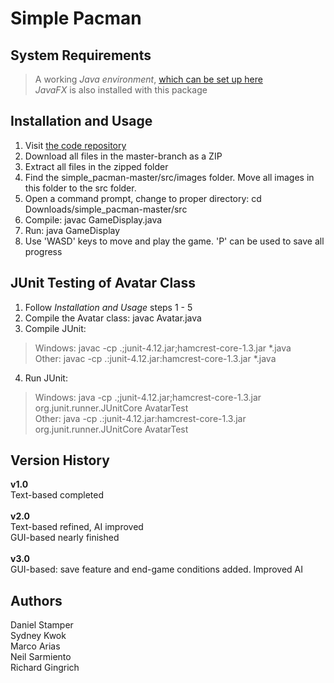 # Simple Pacman

## System Requirements
>A working *Java environment*, [which can be set up here](https://www.oracle.com/technetwork/java/javase/downloads/index.html) <br/>
>*JavaFX* is also installed with this package

## Installation and Usage
1. Visit [the code repository](https://github.com/quickaccount/simple_pacman) <br/>
2. Download all files in the master-branch as a ZIP <br/>
3. Extract all files in the zipped folder <br/>
4. Find the simple_pacman-master/src/images folder. Move all images in this folder to the src folder. <br/>
5. Open a command prompt, change to proper directory: cd Downloads/simple_pacman-master/src <br/>
6. Compile: javac GameDisplay.java <br/>
7. Run: java GameDisplay <br/>
8. Use 'WASD' keys to move and play the game. 'P' can be used to save all progress

## JUnit Testing of Avatar Class
1. Follow *Installation and Usage* steps 1 - 5 <br/>
2. Compile the Avatar class: javac Avatar.java <br/>
3. Compile JUnit: <br/>
>Windows: javac -cp .;junit-4.12.jar;hamcrest-core-1.3.jar *.java <br/>
>Other: javac -cp .:junit-4.12.jar:hamcrest-core-1.3.jar *.java <br/>
4. Run JUnit: <br/>
>Windows: java -cp .;junit-4.12.jar;hamcrest-core-1.3.jar org.junit.runner.JUnitCore AvatarTest <br/>
>Other: java -cp .:junit-4.12.jar:hamcrest-core-1.3.jar org.junit.runner.JUnitCore AvatarTest <br/>

## Version History
**v1.0** <br/> 
Text-based completed <br/><br/>
**v2.0** <br/>
Text-based refined, AI improved <br/>
GUI-based nearly finished <br/><br/>
**v3.0** <br/>
GUI-based: save feature and end-game conditions added. Improved AI

## Authors
Daniel Stamper <br/>
Sydney Kwok <br/>
Marco Arias <br/>
Neil Sarmiento <br/>
Richard Gingrich
